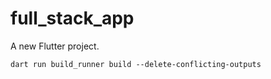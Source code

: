 # full_stack_app

A new Flutter project.

```
dart run build_runner build --delete-conflicting-outputs
```
